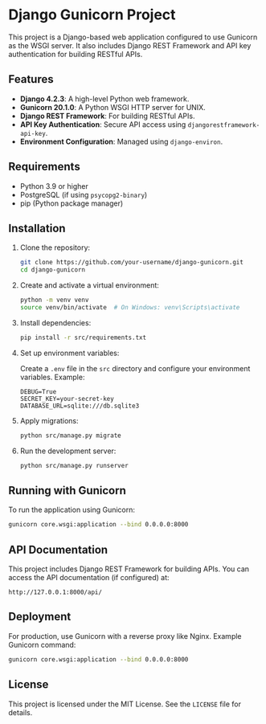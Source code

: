 # Django Gunicorn Project

This project is a Django-based web application configured to use Gunicorn as the WSGI server. It also includes Django REST Framework and API key authentication for building RESTful APIs.

## Features

- **Django 4.2.3**: A high-level Python web framework.
- **Gunicorn 20.1.0**: A Python WSGI HTTP server for UNIX.
- **Django REST Framework**: For building RESTful APIs.
- **API Key Authentication**: Secure API access using `djangorestframework-api-key`.
- **Environment Configuration**: Managed using `django-environ`.

## Requirements

- Python 3.9 or higher
- PostgreSQL (if using `psycopg2-binary`)
- pip (Python package manager)

## Installation

1. Clone the repository:

   ```bash
   git clone https://github.com/your-username/django-gunicorn.git
   cd django-gunicorn
   ```

2. Create and activate a virtual environment:

   ```bash
   python -m venv venv
   source venv/bin/activate  # On Windows: venv\Scripts\activate
   ```

3. Install dependencies:

   ```bash
   pip install -r src/requirements.txt
   ```

4. Set up environment variables:

   Create a `.env` file in the `src` directory and configure your environment variables. Example:

   ```env
   DEBUG=True
   SECRET_KEY=your-secret-key
   DATABASE_URL=sqlite:///db.sqlite3
   ```

5. Apply migrations:

   ```bash
   python src/manage.py migrate
   ```

6. Run the development server:

   ```bash
   python src/manage.py runserver
   ```

## Running with Gunicorn

To run the application using Gunicorn:

```bash
gunicorn core.wsgi:application --bind 0.0.0.0:8000
```

## API Documentation

This project includes Django REST Framework for building APIs. You can access the API documentation (if configured) at:

```
http://127.0.0.1:8000/api/
```

## Deployment

For production, use Gunicorn with a reverse proxy like Nginx. Example Gunicorn command:

```bash
gunicorn core.wsgi:application --bind 0.0.0.0:8000
```

## License

This project is licensed under the MIT License. See the `LICENSE` file for details.
